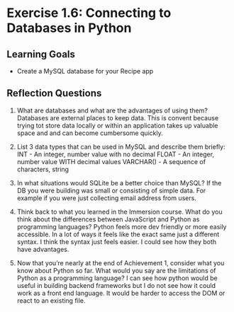 # Exercise 1.6: Connecting to Databases in Python

## Learning Goals
- Create a MySQL database for your Recipe app

## Reflection Questions

1. What are databases and what are the advantages of using them?
		Databases are external places to keep data. This is convent because trying tot store data locally or within an application takes up valuable space and and can become cumbersome quickly.

2. List 3 data types that can be used in MySQL and describe them briefly:
    INT - An integer, number value with no decimal
    FLOAT - An integer, number value WITH decimal values
    VARCHAR() - A sequence of characters, string

3. In what situations would SQLite be a better choice than MySQL?
		If the DB you were building was small or consisting of simple data. For example if you were just collecting email address from users.


4. Think back to what you learned in the Immersion course. What do you think about the differences between JavaScript and Python as programming languages?
		Python feels more dev friendly or more easily accessible. In a lot of ways it feels like the exact same just a different syntax. I think the syntax just feels easier. I could see how they both have advantages.

5. Now that you’re nearly at the end of Achievement 1, consider what you know about Python so far. What would you say are the limitations of Python as a programming language?
		I can see how python would be useful in building backend frameworks but I do not see how it could work as a front end language. It would be harder to access the DOM or react to an existing file.

